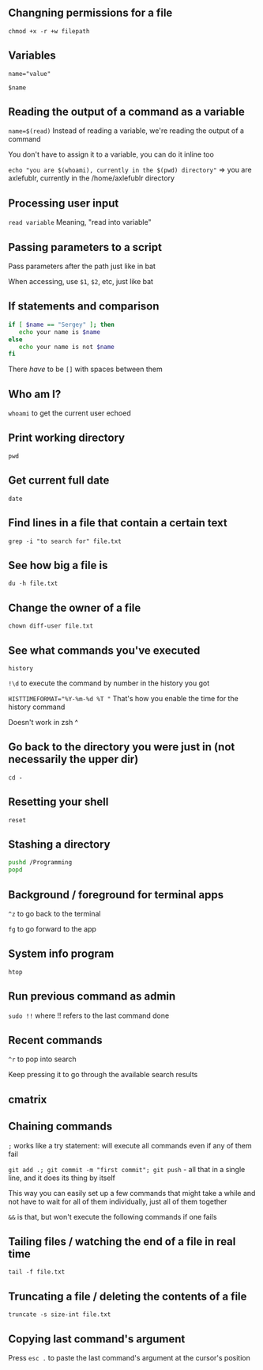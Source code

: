 ## Changning permissions for a file

`chmod +x -r +w filepath`

## Variables

`name="value"`

`$name`

## Reading the output of a command as a variable

`name=$(read)` Instead of reading a variable, we're reading the output of a command

You don't have to assign it to a variable, you can do it inline too

`echo "you are $(whoami), currently in the $(pwd) directory"` => you are axlefublr, currently in the /home/axlefublr directory

## Processing user input

`read variable` Meaning, "read into variable"

## Passing parameters to a script

Pass parameters after the path just like in bat

When accessing, use `$1`, `$2`, etc, just like bat

## If statements and comparison

```bash
if [ $name == "Sergey" ]; then
   echo your name is $name
else
   echo your name is not $name
fi
```

There *have* to be `[]` with spaces between them

## Who am I?

`whoami` to get the current user echoed

## Print working directory

`pwd`

## Get current full date

`date`

## Find lines in a file that contain a certain text

`grep -i "to search for" file.txt`

## See how big a file is

`du -h file.txt`

## Change the owner of a file

`chown diff-user file.txt`

## See what commands you've executed

`history`

`!\d` to execute the command by number in the history you got

`HISTTIMEFORMAT="%Y-%m-%d %T "` That's how you enable the time for the history command

Doesn't work in zsh ^

## Go back to the directory you were just in (not necessarily the upper dir)

`cd -`

## Resetting your shell

`reset`

## Stashing a directory

```sh
pushd /Programming
popd
```

## Background / foreground for terminal apps

`^z` to go back to the terminal

`fg` to go forward to the app

## System info program

`htop`

## Run previous command as admin

`sudo !!` where !! refers to the last command done

## Recent commands

`^r` to pop into search

Keep pressing it to go through the available search results

## cmatrix

## Chaining commands

`;` works like a try statement: will execute all commands even if any of them fail

`git add .; git commit -m "first commit"; git push` - all that in a single line, and it does its thing by itself

This way you can easily set up a few commands that might take a while and not have to wait for all of them individually, just all of them together

`&&` is that, but won't execute the following commands if one fails

## Tailing files / watching the end of a file in real time

`tail -f file.txt`

## Truncating a file / deleting the contents of a file

`truncate -s size-int file.txt`

## Copying last command's argument

Press `esc .` to paste the last command's argument at the cursor's position
